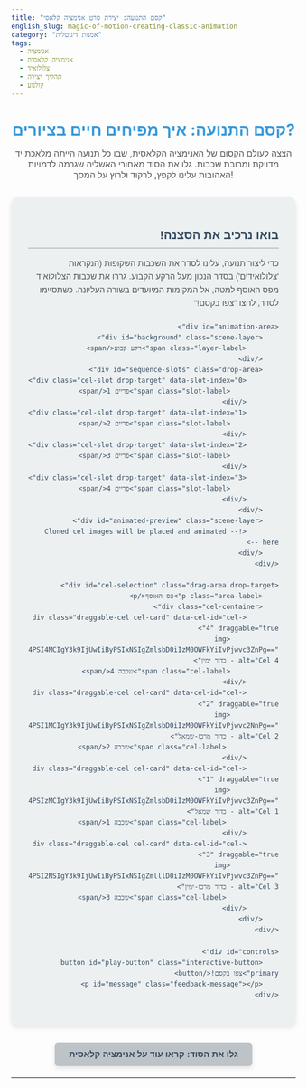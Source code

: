 ```yaml
---
title: "קסם התנועה: יצירת סרט אנימציה קלאסי"
english_slug: magic-of-motion-creating-classic-animation
category: "אמנות דיגיטלית"
tags:
  - אנימציה
  - אנימציה קלאסית
  - צלולואיד
  - תהליך יצירה
  - קולנוע
---
```

<h1>קסם התנועה: איך מפיחים חיים בציורים?</h1>
<p class="subtitle">הצצה לעולם הקסום של האנימציה הקלאסית, שבו כל תנועה הייתה מלאכת יד מדויקת ומרובת שכבות. גלו את הסוד מאחורי האשליה שגרמה לדמויות האהובות עלינו לקפץ, לרקוד ולרוץ על המסך!</p>

<div id="animation-app" class="interactive-module">
    <h2>בואו נרכיב את הסצנה!</h2>
    <p class="instructions">כדי ליצור תנועה, עלינו לסדר את השכבות השקופות (הנקראות 'צלולואידים') בסדר הנכון מעל הרקע הקבוע. גררו את שכבות הצלולואיד מפס האוסף למטה, אל המקומות המיועדים בשורה העליונה. כשתסיימו לסדר, לחצו "צפו בקסם!"</p>

    <div id="animation-area">
        <div id="background" class="scene-layer">
            <span class="layer-label">רקע קבוע</span>
        </div>
        <div id="sequence-slots" class="drop-area">
            <div class="cel-slot drop-target" data-slot-index="0">
                <span class="slot-label">פריים 1</span>
            </div>
            <div class="cel-slot drop-target" data-slot-index="1">
                <span class="slot-label">פריים 2</span>
            </div>
            <div class="cel-slot drop-target" data-slot-index="2">
                <span class="slot-label">פריים 3</span>
            </div>
            <div class="cel-slot drop-target" data-slot-index="3">
                <span class="slot-label">פריים 4</span>
            </div>
        </div>
        <div id="animated-preview" class="scene-layer">
            <!-- Cloned cel images will be placed and animated here -->
        </div>
    </div>

    <div id="cel-selection" class="drag-area drop-target">
        <p class="area-label">פס האוסף</p>
        <div class="cel-container">
            <div class="draggable-cel cel-card" data-cel-id="cel-4" draggable="true">
                <img src="data:image/svg+xml;base64,PHN2ZyB4bWxucz0iaHR0cDovL3d3dy53My5vcmcvMjAwMC9zdmciIHZpZXdCb3g9IjAgMCAxMDAgMTAwIj48Y2lyY2xlIGN4PSI4MCIgY3k9IjUwIiByPSIxNSIgZmlsbD0iIzM0OWFkYiIvPjwvc3ZnPg==" alt="Cel 4 - כדור ימין">
                <span class="cel-label">שכבה 4</span>
            </div>
            <div class="draggable-cel cel-card" data-cel-id="cel-2" draggable="true">
                <img src="data:image/svg+xml;base64,PHN2ZyB4bWxucz0iaHR0cDovL3d3dy53My5vcmcvMjAwMC9zdmciIHZpZXdCb3g9IjAgMCAxMDAgMTAwIj48Y2lyY2xlIGN4PSI1MCIgY3k9IjUwIiByPSIxNSIgZmlsbD0iIzM0OWFkYiIvPjwvc2NnPg==" alt="Cel 2 - כדור מרכז-שמאל">
                 <span class="cel-label">שכבה 2</span>
            </div>
            <div class="draggable-cel cel-card" data-cel-id="cel-1" draggable="true">
                <img src="data:image/svg+xml;base64,PHN2ZyB4bWxucz0iaHR0cDovL3d3dy53My5vcmcvMjAwMC9zdmciIHZpZXdCb3g9IjAgMCAxMDAgMTAwIj48Y2lyY2xlIGN4PSIzMCIgY3k9IjUwIiByPSIxNSIgZmlsbD0iIzM0OWFkYiIvPjwvc3ZnPg==" alt="Cel 1 - כדור שמאל">
                 <span class="cel-label">שכבה 1</span>
            </div>
            <div class="draggable-cel cel-card" data-cel-id="cel-3" draggable="true">
                <img src="data:image/svg+xml;base64,PHN2ZyB4bWxucz0iaHR0cDovL3d3dy53My5vcmcvMjAwMC9zdmciIHZpZXdCb3g9IjAgMCAxMDAgMTAwIj48Y2lyY2xlIGN4PSI2NSIgY3k9IjUwIiByPSIxNSIgZmlllD0iIzM0OWFkYiIvPjwvc3ZnPg==" alt="Cel 3 - כדור מרכז-ימין">
                 <span class="cel-label">שכבה 3</span>
            </div>
        </div>
    </div>

    <div id="controls">
        <button id="play-button" class="interactive-button primary">צפו בקסם!</button>
        <p id="message" class="feedback-message"></p>
    </div>
</div>

<button id="toggle-explanation" class="interactive-button secondary">גלו את הסוד: קראו עוד על אנימציה קלאסית</button>

<div id="explanation" class="explanation-section" style="display: none;">
    <h2>מהי אנימציה קלאסית (אנימציית צלולואיד)?</h2>
    <p>לפני עידן הקסמים הדיגיטליים, עולם האנימציה נברא באמצעות עבודת יד קפדנית, פריים אחר פריים. שיטת "צלולואיד" הייתה הלב הפועם של אולפנים כמו דיסני, ומפיחה חיים במיליוני ציורים סטטיים.</p>

    <h2>המרכיבים הסודיים: רקעים ושכבות שקופות</h2>
    <p>כל סצנה קלאסית היא יצירת פאזל מורכבת: שכבת <strong>רקע</strong> יחידה, ציור קבוע של הסביבה (יער, חדר, עיר), ומעליה מונחות בזהירות שכבות <strong>צלולואיד</strong>. הצלולואיד הוא יריעת פלסטיק שקופה לחלוטין, שעליה צוירו הדמויות הנעות או אובייקטים משתנים. הקסם נוצר כשמניחים כמה צלולואידים זה על זה - הצופה רואה דרכם את כל השכבות יחד, כולל הרקע שמתחת, כאילו היו ציור אחד שלם!</p>

    <h2>מסע היצירה: משריטה על נייר לתנועה על המסך</h2>
    <p>הדרך אל הסרט המוגמר הייתה ארוכה ומרתקת:
        <br><strong>תכנון קפדני:</strong> סטוריבורד מפורט, עיצוב דמויות ואיתור התנועות המרכזיות ('קי-פריימס').
        <br><strong>אמנות התנועה:</strong> אנימטורים מומחים ציירו את תנועות המפתח, ואמני 'אינביטואין' מילאו את הפערים בציורים מדויקים שבין תנועה לתנועה, כדי שהתנועה תיראה חלקה וטבעית.
        <br><strong>מעבר לצלולואיד:</strong> קווי המתאר של הדמויות הועתקו ביד מנייר לצלולואידים בעזרת דיו מיוחד (שלב ה-'Inking').
        <br><strong>הצבעה קסומה:</strong> הצד האחורי של הצלולואידים נצבע בצבעים אטומים, שהפיחו חיים בצורות וקווי המתאר.</p>

    <h2>רגע האמת: צילום הפרימים</h2>
    <p>כאשר כל הצלולואידים לפריים מסוים (תמונה בודדת בסרט) היו מוכנים, הם סודרו על כן צילום מיוחד, אחד מעל השני ומעל הרקע. מצלמה ענקית צילמה תמונה יחידה של כל הערימה. התהליך חזר על עצמו שוב ושוב, עבור כל 24 פרימים של כל שנייה בסרט! בעידן המודרני, הסריקה הדיגיטלית החליפה את הצילום על פילם.</p>

    <h2>הסוד לאשליה: רצף מהיר</h2>
    <p>המוח האנושי "מתעתע" בנו: כשאנחנו רואים רצף מהיר של תמונות סטטיות שמשתנות מעט מאוד ביניהן (24 פרימים בשנייה, למשל), אנחנו מפרשים את השינויים כתנועה חלקה ורציפה. זו האשליה שמאפשרת לקסם לקרות!</p>

    <h2>היקף העבודה: סיזיפוס עם מכחולים</h2>
    <p>יצירת סרט אנימציה קלאסי הייתה פרויקט ענק ומונומנטלי. דקה אחת בלבד של סרט דרשה ציור וצביעה של 1440 פרימים, כשכל פריים מורכב ממספר שכבות צלולואיד שונות. זה דרש צוותי אמנים ענקיים שעבדו ללא הפסקה במשך שנים על סרט אחד. הערכה: כ-10-15 צלולואידים שימשו בממוצע לכל פריים בסרטים הגדולים!</p>
</div>

<style>
    :root {
        --primary-color: #3498db; /* Blue */
        --secondary-color: #9b59b6; /* Purple */
        --success-color: #2ecc71; /* Green */
        --error-color: #e74c3c; /* Red */
        --background-light: #ecf0f1; /* Light Grey */
        --surface-color: #ffffff; /* White */
        --border-color: #bdc3c7; /* Lighter Grey */
        --text-color: #34495e; /* Dark Blue Grey */
        --soft-shadow: 0 4px 8px rgba(0, 0, 0, 0.1);
        --hover-shadow: 0 6px 12px rgba(0, 0, 0, 0.15);
        --transition-duration: 0.3s;
    }

    /* General Styles */
    #animation-app {
        direction: rtl;
        font-family: 'Arial', sans-serif; /* Use a common sans-serif font */
        max-width: 850px; /* Slightly wider */
        margin: 20px auto;
        background-color: var(--background-light);
        border-radius: 12px; /* More rounded corners */
        padding: 30px; /* More padding */
        box-shadow: var(--soft-shadow);
        color: var(--text-color);
        line-height: 1.6;
    }

    h1 {
        color: var(--primary-color);
        text-align: center;
        margin-bottom: 10px;
        font-size: 2em; /* Larger heading */
    }

     .subtitle {
         text-align: center;
         margin-bottom: 30px;
         color: #555; /* Slightly darker than main text color */
         font-size: 1.1em;
     }

    h2 {
        color: var(--text-color);
        margin-top: 20px;
        margin-bottom: 15px;
        font-size: 1.5em;
        border-bottom: 2px solid var(--border-color);
        padding-bottom: 5px;
    }

     .instructions {
         margin-bottom: 20px;
         font-size: 1.05em;
         color: #555;
     }


    /* Animation Area (Scene) */
    #animation-area {
        position: relative;
        width: 100%;
        height: 300px; /* Increased height for scene */
        border: 2px solid var(--border-color);
        margin-bottom: 25px;
        border-radius: 8px;
        overflow: hidden;
        background: linear-gradient(to bottom, #87ceeb 0%, #e0f2f7 50%, var(--success-color) 50%, var(--success-color) 100%); /* Sky to ground gradient */
        box-shadow: inset 0 0 10px rgba(0, 0, 0, 0.1);
    }

     #background {
        position: absolute;
        bottom: 0;
        left: 0;
        width: 100%;
        height: 50%; /* Ground covers bottom half */
        background-color: transparent; /* Background is handled by parent gradient */
        z-index: 1;
        display: flex; /* Use flex for label */
        justify-content: center;
        align-items: flex-end; /* Align label to bottom */
         padding-bottom: 10px;
     }
      #background .layer-label {
          color: var(--surface-color);
          background-color: rgba(0, 0, 0, 0.3);
          padding: 3px 8px;
          border-radius: 4px;
          font-size: 0.8em;
      }


    #sequence-slots {
        position: absolute;
        top: 0;
        left: 0;
        width: 100%;
        height: 50%; /* Slots cover top half (sky area) */
        display: flex;
        justify-content: space-around;
        align-items: center;
        padding: 10px 0;
        z-index: 2; /* Slots above background ground part */
        box-sizing: border-box;
         background-color: rgba(255, 255, 255, 0.2); /* Slight transparency for slot area */
    }

    .cel-slot {
        width: 20%; /* Adjust width for better spacing */
        height: 95%; /* Fill available height */
        border: 2px dashed rgba(var(--text-color), 0.5); /* More prominent dashed border */
        border-radius: 8px;
        text-align: center;
        color: var(--text-color);
        font-size: 0.9em;
        background-color: rgba(var(--surface-color), 0.5); /* Semi-transparent white background */
        position: relative;
        box-sizing: border-box;
        padding-top: 10px;
        display: flex;
        flex-direction: column;
        justify-content: center;
        align-items: center;
        transition: background-color var(--transition-duration), border-color var(--transition-duration);
         overflow: hidden; /* Hide cel image overflow */
    }
     .cel-slot .slot-label {
         opacity: 0.8;
         font-weight: bold;
     }

    .cel-slot.drag-over {
        background-color: rgba(var(--primary-color), 0.3); /* Highlight on drag over */
        border-color: var(--primary-color);
        transform: scale(1.05); /* Subtle scale effect */
    }

    /* Cel Selection Area */
    #cel-selection {
        display: flex;
        justify-content: center;
        gap: 20px; /* More space between cels */
        margin-bottom: 25px;
        padding: 20px;
        border: 1px dashed var(--border-color);
        background-color: var(--surface-color);
        min-height: 120px; /* Ensure area is substantial */
        align-items: center;
        flex-wrap: wrap;
        border-radius: 8px;
        box-shadow: inset 0 0 8px rgba(0, 0, 0, 0.05);
        position: relative; /* Needed for area-label */
    }
     #cel-selection .area-label {
        position: absolute;
        top: 5px;
        right: 10px;
        font-size: 0.8em;
        color: #777;
     }
      #cel-selection .cel-container {
          display: flex;
          justify-content: center;
          gap: 20px;
          flex-wrap: wrap;
      }


    .draggable-cel {
        width: 80px; /* Larger draggable cels */
        height: 80px;
        border: 1px solid var(--border-color);
        background-color: rgba(var(--surface-color), 0.9); /* Almost opaque white */
        border-radius: 8px; /* Rounded corners for cels */
        cursor: grab;
        display: flex;
        flex-direction: column;
        align-items: center;
        justify-content: center;
        text-align: center;
        font-size: 0.9em;
        position: relative;
        box-sizing: border-box;
        padding: 8px; /* More padding */
        transition: transform var(--transition-duration), box-shadow var(--transition-duration);
        box-shadow: var(--soft-shadow);
    }
    .draggable-cel:hover {
         transform: translateY(-5px); /* Lift slightly on hover */
         box-shadow: var(--hover-shadow);
    }
     .draggable-cel.dragging {
         opacity: 0.5; /* Make the original element semi-transparent while dragging */
         transform: scale(0.9); /* Slightly shrink while dragging */
         box-shadow: none;
     }

    .draggable-cel img {
        max-width: 100%;
        max-height: 100%;
        object-fit: contain;
        pointer-events: none; /* Critical for drag and drop */
        display: block;
        margin-bottom: 5px; /* Space between image and label */
    }
     .cel-label {
         font-size: 0.8em; /* Smaller label */
         color: #555;
         font-weight: bold;
     }

    /* Styling for the cel once dropped into a slot */
    .cel-slot .draggable-cel {
        width: 100%; /* Fill the slot */
        height: 100%;
        border: none;
        background-color: transparent;
        position: absolute; /* Position absolutely within the slot */
        top: 0;
        left: 0;
        cursor: default;
        padding: 0;
        display: flex;
        flex-direction: column;
        align-items: center;
        /* The image inside needs to be positioned to look like it's on the ground */
        justify-content: flex-end; /* Align cel image to the bottom of the slot */
        z-index: 3; /* Cels above background */
        box-shadow: none; /* Remove shadow when in slot */
         transition: none; /* No transform/shadow transition in slot */
    }
     .cel-slot .draggable-cel img {
         max-width: 80%; /* Image smaller in slot */
         max-height: 80%;
         object-fit: contain;
         pointer-events: none;
         display: block;
         margin-bottom: 0; /* No margin below image in slot */
     }
      .cel-slot .cel-label {
          display: none; /* Hide label when in slot */
      }
       .cel-slot .slot-label {
           display: none; /* Hide slot label when a cel is placed */
       }


    /* Animation Preview Area - Contains images to be animated */
    #animated-preview {
        position: absolute;
        top: 50%; /* Position relative to the top edge of the ground area */
        left: 0;
        width: 100%;
        height: 50%; /* Covers the ground area where animation happens */
        z-index: 4;
        pointer-events: none;
        overflow: hidden;
    }
     #animated-preview img {
         position: absolute;
         bottom: 10px; /* Position slightly above the very bottom of the ground */
         transform: translateX(-50%); /* Center horizontally based on image's own width */
         max-height: 80%;
         object-fit: contain;
         display: none; /* Hidden by default */
         /* Positioning properties will be set by JS */
         /* transition: opacity 0.05s linear; /* Add a small transition for smoother frame changes */
     }

    /* Controls */
    #controls {
        text-align: center;
        margin-top: 25px;
    }

    .interactive-button {
        padding: 12px 25px; /* Larger padding */
        font-size: 1.1em;
        cursor: pointer;
        border: none;
        border-radius: 6px; /* Slightly more rounded */
        margin: 0 10px 15px; /* Space between buttons, bottom margin */
        transition: background-color var(--transition-duration), transform 0.1s ease-in-out, box-shadow var(--transition-duration);
         font-weight: bold;
         box-shadow: var(--soft-shadow);
    }
     .interactive-button.primary {
         background-color: var(--primary-color);
         color: white;
     }
     .interactive-button.primary:hover {
         background-color: #2980b9; /* Darker blue */
         transform: translateY(-2px);
         box-shadow: var(--hover-shadow);
     }
      .interactive-button.secondary {
          background-color: var(--border-color);
          color: var(--text-color);
      }
       .interactive-button.secondary:hover {
           background-color: #b0b6ba; /* Darker grey */
           transform: translateY(-2px);
           box-shadow: var(--hover-shadow);
       }


    .feedback-message {
        min-height: 1.5em; /* Reserve space */
        font-weight: bold;
        margin-top: 10px;
        color: var(--success-color); /* Default success color */
         text-align: center;
    }
     .feedback-message.error {
         color: var(--error-color);
     }


    /* Explanation Section */
    #toggle-explanation {
        display: block;
        margin: 30px auto 20px; /* More margin */
         box-shadow: var(--soft-shadow);
    }
     #toggle-explanation:hover {
          box-shadow: var(--hover-shadow);
     }


    .explanation-section {
        margin-top: 30px;
        padding: 30px; /* More padding */
        border: 1px solid var(--border-color);
        border-radius: 12px;
        background-color: var(--surface-color);
        box-shadow: var(--soft-shadow);
    }
    .explanation-section h2 {
        color: var(--primary-color); /* Explanation headings use primary color */
        margin-top: 0; /* No top margin if it's the first element */
        border-bottom-color: var(--primary-color); /* Match border color */
    }
    .explanation-section p {
        line-height: 1.7; /* More space between lines */
        color: var(--text-color);
        margin-bottom: 20px;
    }
     .explanation-section p strong {
         color: var(--secondary-color); /* Highlight key terms */
     }

     /* Ensure drop area is visually distinct and clickable */
     .drop-area {
         /* Add styles */
     }
     .drag-area {
         /* Add styles */
     }

</style>

<script>
    document.addEventListener('DOMContentLoaded', () => {
        const celSelectionArea = document.getElementById('cel-selection');
        const celContainer = celSelectionArea.querySelector('.cel-container'); // Select the container within the selection area
        const slots = document.querySelectorAll('.cel-slot');
        const playButton = document.getElementById('play-button');
        const messageDiv = document.getElementById('message');
        const animatedPreview = document.getElementById('animated-preview');
        const toggleExplanationButton = document.getElementById('toggle-explanation');
        const explanationDiv = document.getElementById('explanation');

        let draggedCel = null;
        // The correct order corresponds to the ball moving from left to right based on original SVG cx
        const correctOrder = ["cel-1", "cel-2", "cel-3", "cel-4"];
        // Map cel-id to a relative horizontal position (left percentage) in the preview area
        const celPositions = {
            "cel-1": "15%", // Based on cx=30
            "cel-2": "35%", // Based on cx=50
            "cel-3": "55%", // Based on cx=65
            "cel-4": "75%"  // Based on cx=80
        };

        const placedCels = {}; // Store which cel-id is in which slot-index { slotIndex: celId, ... }

        // --- Drag and Drop Logic ---

        // Make cels draggable
        const draggableCels = document.querySelectorAll('.draggable-cel');
        draggableCels.forEach(cel => {
            cel.addEventListener('dragstart', (event) => {
                draggedCel = event.target;
                event.dataTransfer.setData('text/plain', event.target.dataset.celId);
                event.dataTransfer.effectAllowed = 'move'; // Visual cue for move operation

                // Add a class to indicate dragging, hide original slightly
                setTimeout(() => {
                    draggedCel.classList.add('dragging');
                }, 0); // Timeout allows browser to capture the drag image before hiding
            });

             cel.addEventListener('dragend', () => {
                 // Remove dragging class from the original element
                 if(draggedCel) {
                    draggedCel.classList.remove('dragging');
                    draggedCel = null; // Reset draggedCel
                 }
             });
        });

        // Make slots drop targets
        slots.forEach(slot => {
            slot.addEventListener('dragover', (event) => {
                event.preventDefault(); // Necessary to allow dropping
                event.dataTransfer.dropEffect = 'move'; // Visual cue
                 slot.classList.add('drag-over'); // Visual cue
            });

            slot.addEventListener('dragleave', () => {
                 slot.classList.remove('drag-over'); // Remove visual cue
            });

            slot.addEventListener('drop', (event) => {
                event.preventDefault();
                 slot.classList.remove('drag-over'); // Remove visual cue

                const celId = event.dataTransfer.getData('text/plain');
                const droppedCel = document.querySelector(`.draggable-cel[data-cel-id="${celId}"]`);
                const slotIndex = parseInt(slot.dataset.slotIndex);

                if (droppedCel) {
                    // Check if the slot already contains a cel
                    const existingCelInSlot = slot.querySelector('.draggable-cel');

                    if (existingCelInSlot) {
                       // If slot has a cel, move it back to the selection area
                       celContainer.appendChild(existingCelInSlot);
                       // Remove it from placedCels tracking
                       for(const idx in placedCels) {
                           if(placedCels[idx] === existingCelInSlot.dataset.celId) {
                               delete placedCels[idx];
                               break;
                           }
                       }
                    }

                    // Append the dragged cel to the current slot
                    slot.appendChild(droppedCel);
                     // Add a class to indicate it's in a slot for styling
                    droppedCel.classList.add('in-slot');


                    // Store the placement
                    placedCels[slotIndex] = celId;

                     messageDiv.textContent = ''; // Clear message on placement change
                     resetPreview(); // Reset preview state
                }
                // dragend handler will reset draggedCel and remove '.dragging'
            });
        });

         // Handle dropping a cel back onto the selection area
         celSelectionArea.addEventListener('dragover', (event) => {
              event.preventDefault(); // Allow drop
              event.dataTransfer.dropEffect = 'move';
              celSelectionArea.classList.add('drag-over'); // Visual cue for selection area
         });
         celSelectionArea.addEventListener('dragleave', () => {
             celSelectionArea.classList.remove('drag-over');
         });

         celSelectionArea.addEventListener('drop', (event) => {
             event.preventDefault();
             celSelectionArea.classList.remove('drag-over');

             const celId = event.dataTransfer.getData('text/plain');
             const droppedCel = document.querySelector(`.draggable-cel[data-cel-id="${celId}"]`);

             // Check if the dropped cel is coming from a slot (i.e., its parent is a cel-slot)
             if (droppedCel && droppedCel.parentElement && droppedCel.parentElement.classList.contains('cel-slot')) {
                const oldSlot = droppedCel.parentElement;

                // Move the cel back to the selection area container
                celContainer.appendChild(droppedCel);
                // Remove the 'in-slot' class
                droppedCel.classList.remove('in-slot');

                // Remove the cel from placedCels based on its original slot index
                const oldSlotIndex = parseInt(oldSlot.dataset.slotIndex);
                if(placedCels[oldSlotIndex] === celId) {
                    delete placedCels[oldSlotIndex];
                }

                 messageDiv.textContent = ''; // Clear message
                 resetPreview(); // Reset preview
             }
             // dragend handler will reset draggedCel and remove '.dragging'
         });


        // --- Animation and Control Logic ---

        // Play button logic
        playButton.addEventListener('click', () => {
            // Check if all slots are filled
            if (Object.keys(placedCels).length !== slots.length) {
                messageDiv.textContent = 'רגע, חסרות שכבות! גררו את כל 4 השכבות למקומות המיועדים.';
                messageDiv.className = 'feedback-message error';
                resetPreview();
                return;
            }

            // Get the order from the slots based on their index
            const currentOrder = Array.from(slots)
                .sort((a, b) => parseInt(a.dataset.slotIndex) - parseInt(b.dataset.slotIndex)) // Ensure order is by slot index 0, 1, 2, 3
                .map(slot => {
                     const cel = slot.querySelector('.draggable-cel');
                     return cel ? cel.dataset.celId : null; // Get celId or null
                 });

             // Double check: if any slot is empty (shouldn't happen due to first check, but good practice)
             if(currentOrder.some(id => id === null)) {
                 messageDiv.textContent = 'שגיאה בהרכבה. נסו לסדר מחדש.';
                 messageDiv.className = 'feedback-message error';
                 resetPreview();
                 return;
             }

            // Check if the order is correct
            const isCorrect = currentOrder.every((id, index) => id === correctOrder[index]);

            if (isCorrect) {
                messageDiv.textContent = 'מעולה! הסדר נכון! צפו בקסם התנועה!';
                messageDiv.className = 'feedback-message'; // Default success class
                animateSequence(currentOrder); // Run the animation
            } else {
                messageDiv.textContent = 'אופס! הסדר שגוי. נסו לסדר את השכבות שוב כדי ליצור תנועה חלקה.';
                messageDiv.className = 'feedback-message error';
                resetPreview();
            }
        });

        // Animation function
        let animationTimer = null; // Keep track of the animation timer
        const frameDuration = 150; // Milliseconds per frame (adjust for speed)
        const loopCount = 3; // How many times to loop the animation

        function animateSequence(order) {
            resetPreview(); // Hide all preview images initially

            let frameIndex = 0;
            let currentLoop = 0;

            function showNextFrame() {
                // Hide all images in the preview area
                animatedPreview.querySelectorAll('img').forEach(img => img.style.display = 'none');

                if (currentLoop < loopCount) {
                    if (frameIndex < order.length) {
                        const celIdToShow = order[frameIndex];
                        // Find the corresponding image in the animatedPreview area
                        const imgToShow = animatedPreview.querySelector(`img[data-cel-id="${celIdToShow}"]`);

                        if (imgToShow) {
                            imgToShow.style.display = 'block'; // Show current frame
                            // Positioning is already set by setupPreviewImages
                        } else {
                             console.error(`Preview image not found for celId: ${celIdToShow}`);
                        }

                        frameIndex++;
                        animationTimer = setTimeout(showNextFrame, frameDuration); // Schedule next frame

                    } else {
                        // End of one sequence pass
                        currentLoop++;
                        if (currentLoop < loopCount) {
                            frameIndex = 0; // Reset index for the next loop
                             // Add a small delay before restarting the loop visually
                            animationTimer = setTimeout(showNextFrame, frameDuration * 2);
                        } else {
                            // Animation finished after all loops
                             messageDiv.textContent = 'האנימציה הסתיימה!'; // Final message after animation
                            // Keep the last frame visible for a moment, then hide
                             setTimeout(resetPreview, frameDuration * 3); // Hide after a short delay
                        }
                    }
                } else {
                     // Animation finished (redundant check, but safe)
                     messageDiv.textContent = 'האנימציה הסתיימה!';
                     setTimeout(resetPreview, frameDuration * 3);
                }
            }

            // Stop any ongoing animation before starting a new one
            if (animationTimer) {
                clearTimeout(animationTimer);
            }
            showNextFrame(); // Start the animation loop
        }

        function resetPreview() {
             // Hide all images in the preview area
            animatedPreview.querySelectorAll('img').forEach(img => {
                img.style.display = 'none';
            });
             // Clear the "ended" message if any, unless it's a new error/success message
            if (!messageDiv.classList.contains('error') && messageDiv.textContent.includes('הסתיימה')) {
                 messageDiv.textContent = '';
            }
        }

        // --- Explanation Toggle Logic ---
        toggleExplanationButton.addEventListener('click', () => {
            const isHidden = explanationDiv.style.display === 'none';
            explanationDiv.style.display = isHidden ? 'block' : 'none';
            toggleExplanationButton.textContent = isHidden ? 'הסתירו את ההסבר על אנימציה קלאסית' : 'גלו את הסוד: קראו עוד על אנימציה קלאסית';
             // Optional: Scroll to the explanation section after opening
             if (isHidden) {
                 explanationDiv.scrollIntoView({ behavior: 'smooth', block: 'start' });
             }
        });

         // --- Initial Setup ---

         // Clone images to the animatedPreview area and position them absolutely
         function setupPreviewImages() {
             // Clear existing preview images
             animatedPreview.innerHTML = '';

             draggableCels.forEach(cel => {
                 const celId = cel.dataset.celId;
                 const celImg = cel.querySelector('img').cloneNode(true);
                 celImg.dataset.celId = celId; // Copy data attribute
                 celImg.style.position = 'absolute';
                 celImg.style.bottom = '10px'; // Position slightly above the ground
                 // Set horizontal position based on the defined mapping
                 celImg.style.left = celPositions[celId];
                 celImg.style.transform = 'translateX(-50%)'; // Center horizontally based on the left position
                 celImg.style.display = 'none'; // Hide initially
                 animatedPreview.appendChild(celImg);
             });
         }

         // Run initial setup
         setupPreviewImages();
         resetPreview(); // Ensure initial state is clean

    });
</script>
---